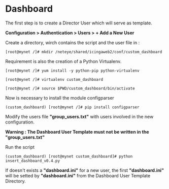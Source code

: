 # Dashboard

The first step is to create a Director User which will serve as template.

**Configuration > Authentication > Users > + Add a New User**

Create a directory, wirch contains the script and the user file in :

    [root@mynet /]# mkdir /neteye/shared/icingaweb2/conf/custom_dashboard

Requirement is also the creation of a Python Virtualenv.

    [root@mynet /]# yum install -y python-pip python-virtualenv
    
    [root@mynet /]# virtualenv custom_dashboard

    [root@mynet /]# source $PWD/custom_dashboard/bin/activate

Now is necessary to install the module configparser

    (custom_dashboard) [root@mynet /]# pip install configparser

Modify the users file **"group_users.txt"** with users involved in the new configuration.

**Warning : The Dashboard User Template must not be written in the "group_users.txt"**

Run the script

    (custom_dashboard) [root@mynet custom_dashboard]# python insert_dashboard_v0.4.py


If doesn't exists a **"dashboard.ini"** for a new user, the first **"dashboard.ini"** will be setted by **"dashboard.ini"** from the Dashboard User Template Directory.

